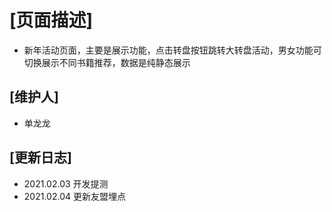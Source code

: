 # [页面描述]

- 新年活动页面，主要是展示功能，点击转盘按钮跳转大转盘活动，男女功能可切换展示不同书籍推荐，数据是纯静态展示

## [维护人]

- 单龙龙

## [更新日志]

- 2021.02.03 开发提测
- 2021.02.04 更新友盟埋点
